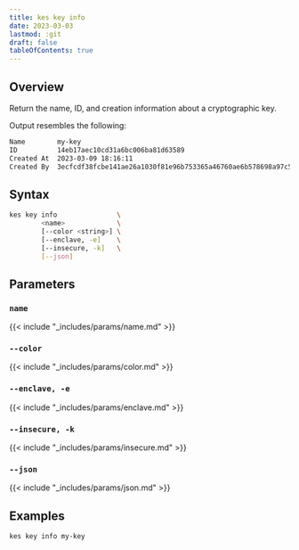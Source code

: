 ```yaml
---
title: kes key info
date: 2023-03-03
lastmod: :git
draft: false
tableOfContents: true
---
```


## Overview

Return the name, ID, and creation information about a cryptographic key.

Output resembles the following:

```sh
Name        my-key
ID          14eb17aec10cd31a6bc006ba81d63589
Created At  2023-03-09 18:16:11
Created By  3ecfcdf38fcbe141ae26a1030f81e96b753365a46760ae6b578698a97c59fd22
```

## Syntax

```sh
kes key info               \
        <name>             \
        [--color <string>] \
        [--enclave, -e]    \
        [--insecure, -k]   \
        [--json]
```

## Parameters

### `name`

{{< include "_includes/params/name.md" >}}

### `--color`

{{< include "_includes/params/color.md" >}}

### `--enclave, -e`

{{< include "_includes/params/enclave.md" >}}

### `--insecure, -k`

{{< include "_includes/params/insecure.md" >}}

### `--json`

{{< include "_includes/params/json.md" >}}


## Examples

```sh {.copy}
kes key info my-key
```